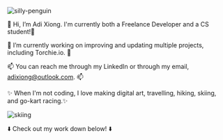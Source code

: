 ![silly-penguin](https://github.com/adixiong/adixiong/assets/158418371/afc4fdea-4749-4498-ab93-1011e1fcd4f6)


👋 Hi, I’m Adi Xiong. I'm currently both a Freelance Developer and a CS student!👋

🌱 I’m currently working on improving and updating multiple projects, including Torchie.io. 🌱

📫 You can reach me through my LinkedIn or through my email, adixiong@outlook.com. 📫 

✨ When I'm not coding, I love making digital art, travelling, hiking, skiing, and go-kart racing.✨


![skiing](https://github.com/adixiong/adixiong/assets/158418371/74198ba0-8167-4aec-98c0-eb911fc1c9b3)

⬇️ Check out my work down below! ⬇️

<!---
adixiong/adixiong is a ✨ special ✨ repository because its `README.md` (this file) appears on your GitHub profile.
You can click the Preview link to take a look at your changes.
--->
